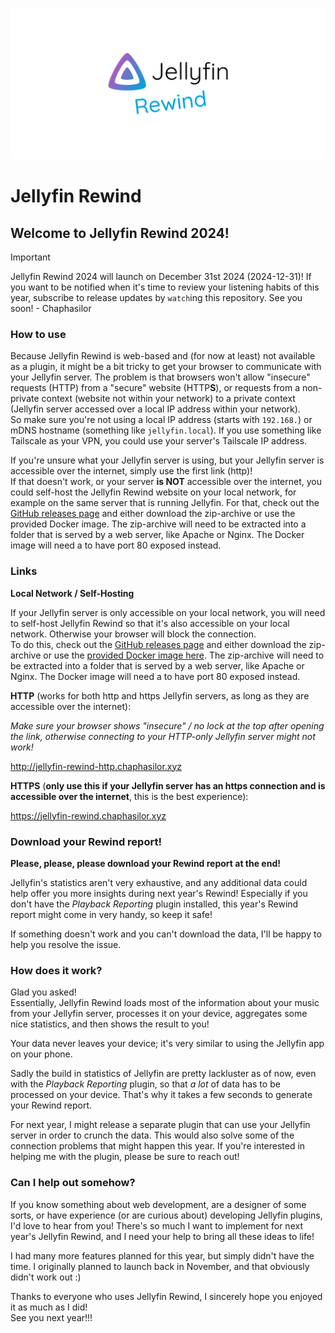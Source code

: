 ![Jellyfin Rewind Banner](Jellyfin%20Rewind%20Banner.png)

# Jellyfin Rewind

## Welcome to Jellyfin Rewind 2024!

> [!IMPORTANT]  
> Jellyfin Rewind 2024 will launch on December 31st 2024 (2024-12-31)!
> If you want to be notified when it's time to review your listening habits of this year, subscribe to release updates by `watch`ing this repository.
> See you soon! - Chaphasilor

### How to use

Because Jellyfin Rewind is web-based and (for now at least) not available as a plugin, it might be a bit tricky to get your browser to communicate with your Jellyfin server. The problem is that browsers won't allow "insecure" requests (HTTP) from a "secure" website (HTTP**S**), or requests from a non-private context (website not within your network) to a private context (Jellyfin server accessed over a local IP address within your network).  
So make sure you're not using a local IP address (starts with `192.168.`) or mDNS hostname (something like `jellyfin.local`). If you use something like Tailscale as your VPN, you could use your server's Tailscale IP address.

If you're unsure what your Jellyfin server is using, but your Jellyfin server is accessible over the internet, simply use the first link (http)!  
If that doesn't work, or your server **is NOT** accessible over the internet, you could self-host the Jellyfin Rewind website on your local network, for example on the same server that is running Jellyfin. For that, check out the [GitHub releases page](https://github.com/Chaphasilor/jellyfin-rewind/releases) and either download the zip-archive or use the provided Docker image. The zip-archive will need to be extracted into a folder that is served by a web server, like Apache or Nginx. The Docker image will need a to have port 80 exposed instead.

### Links

**Local Network / Self-Hosting**

If your Jellyfin server is only accessible on your local network, you will need to self-host Jellyfin Rewind so that it's also accessible on your local network. Otherwise your browser will block the connection.  
To do this, check out the [GitHub releases page](https://github.com/Chaphasilor/jellyfin-rewind/releases) and either download the zip-archive or use the [provided Docker image here](https://hub.docker.com/r/chaphasilor/jellyfin-rewind/tags). The zip-archive will need to be extracted into a folder that is served by a web server, like Apache or Nginx. The Docker image will need a to have port 80 exposed instead.

**HTTP** (works for both http and https Jellyfin servers, as long as they are accessible over the internet):

*Make sure your browser shows "insecure" / no lock at the top after opening the link, otherwise connecting to your HTTP-only Jellyfin server might not work!*

<http://jellyfin-rewind-http.chaphasilor.xyz>

**HTTPS** (**only use this if your Jellyfin server has an https connection and is accessible over the internet**, this is the best experience):

<https://jellyfin-rewind.chaphasilor.xyz>

### Download your Rewind report!

**Please, please, please download your Rewind report at the end!**

Jellyfin's statistics aren't very exhaustive, and any additional data could help offer you more insights during next year's Rewind! Especially if you don't have the *Playback Reporting* plugin installed, this year's Rewind report might come in very handy, so keep it safe!

If something doesn't work and you can't download the data, I'll be happy to help you resolve the issue.

### How does it work?

Glad you asked!  
Essentially, Jellyfin Rewind loads most of the information about your music from your Jellyfin server, processes it on your device, aggregates some nice statistics, and then shows the result to you!

Your data never leaves your device; it's very similar to using the Jellyfin app on your phone.

Sadly the build in statistics of Jellyfin are pretty lackluster as of now, even with the *Playback Reporting* plugin, so that *a lot* of data has to be processed on your device. That's why it takes a few seconds to generate your Rewind report.

For next year, I might release a separate plugin that can use your Jellyfin server in order to crunch the data. This would also solve some of the connection problems that might happen this year. If you're interested in helping me with the plugin, please be sure to reach out!

### Can I help out somehow?

If you know something about web development, are a designer of some sorts, or have experience (or are curious about) developing Jellyfin plugins, I'd love to hear from you! There's so much I want to implement for next year's Jellyfin Rewind, and I need your help to bring all these ideas to life!

I had many more features planned for this year, but simply didn't have the time. I originally planned to launch back in November, and that obviously didn't work out :)

Thanks to everyone who uses Jellyfin Rewind, I sincerely hope you enjoyed it as much as I did!  
See you next year!!!
